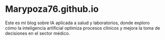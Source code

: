 # Marypoza76.github.io
Este es mi blog sobre IA aplicada a salud y laboratorios, donde exploro cómo la inteligencia artificial optimiza procesos clínicos y mejora la toma de decisiones en el sector médico.
